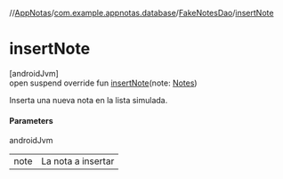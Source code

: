 //[AppNotas](../../../index.md)/[com.example.appnotas.database](../index.md)/[FakeNotesDao](index.md)/[insertNote](insert-note.md)

# insertNote

[androidJvm]\
open suspend override fun [insertNote](insert-note.md)(note: [Notes](../-notes/index.md))

Inserta una nueva nota en la lista simulada.

#### Parameters

androidJvm

| | |
|---|---|
| note | La nota a insertar |
